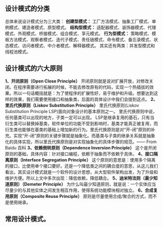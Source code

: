 ## 设计模式的分类

总体来说设计模式分为三大类：
**创建型模式：** 工厂方法模式、抽象工厂模式、单例模式、建造者模式、原型模式。
**结构型模式：** 适配器模式、装饰器模式、代理模式、外观模式、桥接模式、组合模式、享元模式。
**行为型模式：** 策略模式、模板方法模式、观察者模式、迭代子模式、责任链模式、命令模式、备忘录模式、状态模式、访问者模式、中介者模式、解释器模式。
其实还有两类：并发型模式和线程池模式。

## 设计模式的六大原则
**1、开闭原则（Open Close Principle）**
开闭原则就是说对扩展开放，对修改关闭。在程序需要进行拓展的时候，不能去修改原有的代码，实现一个热插拔的效果。所以一句话概括就是：为了使程序的扩展性好，易于维护和升级。想要达到这样的效果，我们需要使用接口和抽象类，后面的具体设计中我们会提到这点。
**2、里氏代换原则（Liskov Substitution Principle）**
里氏代换原则(Liskov Substitution Principle LSP)面向对象设计的基本原则之一。 里氏代换原则中说，任何基类可以出现的地方，子类一定可以出现。 LSP是继承复用的基石，只有当衍生类可以替换掉基类，软件单位的功能不受到影响时，基类才能真正被复用，而衍生类也能够在基类的基础上增加新的行为。里氏代换原则是对“开-闭”原则的补充。实现“开-闭”原则的关键步骤就是抽象化。而基类与子类的继承关系就是抽象化的具体实现，所以里氏代换原则是对实现抽象化的具体步骤的规范。—— From Baidu 百科
**3、依赖倒转原则（Dependence Inversion Principle）**
这个是开闭原则的基础，具体内容：针对接口编程，依赖于抽象而不依赖于具体。
**4、接口隔离原则（Interface Segregation Principle）**
这个原则的意思是：使用多个隔离的接口，比使用单个接口要好。还是一个降低类之间的耦合度的意思，从这儿我们看出，其实设计模式就是一个软件的设计思想，从大型软件架构出发，为了升级和维护方便。所以上文中多次出现：降低依赖，降低耦合。
**5、迪米特法则（最少知道原则）（Demeter Principle）**
为什么叫最少知道原则，就是说：一个实体应当尽量少的与其他实体之间发生相互作用，使得系统功能模块相对独立。
**6、合成复用原则（Composite Reuse Principle）**
原则是尽量使用合成/聚合的方式，而不是使用继承。

## 常用设计模式。